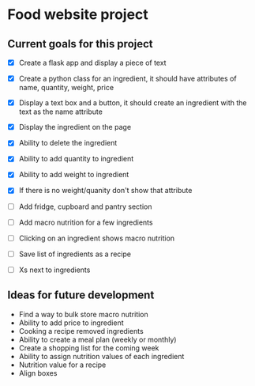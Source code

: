 # Food website project

## Current goals for this project
- [x] Create a flask app and display a piece of text
- [x] Create a python class for an ingredient, it should have attributes of name, quantity, weight, price
- [x] Display a text box and a button, it should create an ingredient with the text as the name attribute
- [x] Display the ingredient on the page
- [x] Ability to delete the ingredient
- [x] Ability to add quantity to ingredient
- [x] Ability to add weight to ingredient
- [x] If there is no weight/quanity don't show that attribute
- [ ] Add fridge, cupboard and pantry section
- [ ] Add macro nutrition for a few ingredients
- [ ] Clicking on an ingredient shows macro nutrition
- [ ] Save list of ingredients as a recipe
- [ ] Xs next to ingredients


## Ideas for future development
* Find a way to bulk store macro nutrition
* Ability to add price to ingredient
* Cooking a recipe removed ingredients
* Ability to create a meal plan (weekly or monthly)
* Create a shopping list for the coming week
* Ability to assign nutrition values of each ingredient
* Nutrition value for a recipe
* Align boxes
